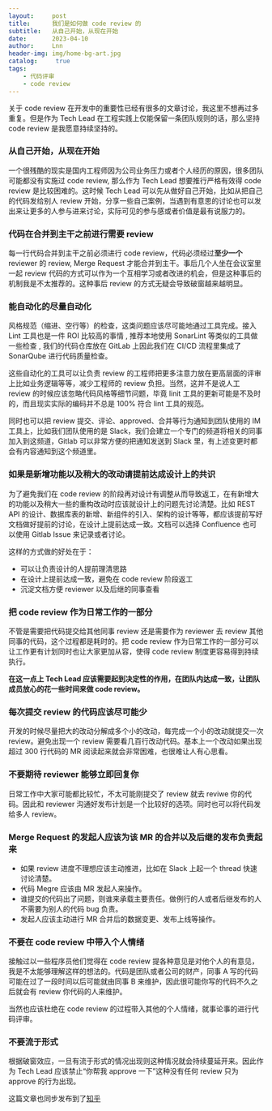 ```yaml
---
layout:     post
title:      我们是如何做 code review 的
subtitle:   从自己开始，从现在开始
date:       2023-04-10
author:     Lnn
header-img: img/home-bg-art.jpg
catalog: 	 true
tags:
    - 代码评审
    - code review
---
```



关于 code review 在开发中的重要性已经有很多的文章讨论，我这里不想再过多重复。但是作为 Tech Lead 在工程实践上仅能保留一条团队规则的话，那么坚持 code review 是我愿意持续坚持的。

### 从自己开始，从现在开始
一个很残酷的现实是国内工程师因为公司业务压力或者个人经历的原因，很多团队可能都没有实施过 code review, 那么作为 Tech Lead 想要推行严格有效得 code review 是比较困难的。这时候 Tech Lead 可以先从做好自己开始，比如从把自己的代码发给别人 review 开始，分享一些自己案例，当遇到有意思的讨论也可以发出来让更多的人参与进来讨论，实际可见的参与感或者价值是最有说服力的。

### 代码在合并到主干之前进行需要 review
每一行代码合并到主干之前必须进行 code review，代码必须经过**至少一个** reviewer 的 review, Merge Request 才能合并到主干。事后几个人坐在会议室里一起 review 代码的方式可以作为一个互相学习或者改进的机会，但是这种事后的机制我是不太推荐的。这种事后 review 的方式无疑会导致破窗越来越明显。


### 能自动化的尽量自动化
风格规范（缩进、空行等）的检查，这类问题应该尽可能地通过工具完成。接入 Lint 工具也是一件 ROI 比较高的事情 , 推荐本地使用 SonarLint 等类似的工具做一些检查 , 我们的代码仓库放在 GitLab 上因此我们在 CI/CD 流程里集成了 SonarQube 进行代码质量检查。

这些自动化的工具可以让负责 review 的工程师把更多注意力放在更高层面的评审上比如业务逻辑等等，减少工程师的 review 负担。当然，这并不是说人工 review 的时候应该忽略代码风格等细节问题，毕竟 linit 工具的更新可能是不及时的，而且现实实际的编码并不总是 100% 符合 lint 工具的规范。

同时也可以把 review 提交、评论、approved、合并等行为通知到团队使用的 IM 工具上，比如我们团队使用的是 Slack，我们会建立一个专门的频道将相关的同事加入到这频道，Gitlab 可以非常方便的把通知发送到 Slack 里，有上述变更时都会有内容通知到这个频道里。


### 如果是新增功能以及稍大的改动请提前达成设计上的共识
为了避免我们在 code review 的阶段再对设计有调整从而导致返工，在有新增大的功能以及稍大一些的重构改动时应该就设计上的问题先讨论清楚。比如 REST API 的设计、数据库表的新增、新组件的引入、架构的设计等等，都应该提前写好文档做好提前的讨论，在设计上提前达成一致。文档可以选择 Confluence 也可以使用 Gitlab Issue 来记录或者讨论。

这样的方式做的好处在于：
- 可以让负责设计的人提前理清思路
- 在设计上提前达成一致，避免在 code review 阶段返工
- 沉淀文档方便 reviewer 以及后继的同事查看

### 把 code review 作为日常工作的一部分
不管是需要把代码提交给其他同事 review 还是需要作为 reviewer 去 review 其他同事的代码，这个过程都是耗时的。把 code review 作为日常工作的一部分可以让工作更有计划同时也让大家更加从容，使得 code review 制度更容易得到持续执行。

**在这一点上 Tech Lead 应该需要起到决定性的作用，在团队内达成一致，让团队成员放心的花一些时间来做  code review。**


### 每次提交 review 的代码应该尽可能少
开发的时候尽量把大的改动分解成多个小的改动，每完成一个小的改动就提交一次 review。避免出现一个 review 需要看几百行改动代码。基本上一个改动如果出现超过 300 行代码的 MR 阅读起来就会非常困难，也很难让人有心思看。


### 不要期待 reviewer 能够立即回复你
日常工作中大家可能都比较忙，不太可能刚提交了 review 就去 reviwe 你的代码。因此和 reviewer 沟通好发布计划是一个比较好的选项。同时也可以将代码发给多人 review。



### Merge Request 的发起人应该为该 MR 的合并以及后继的发布负责起来
- 如果 review 进度不理想应该主动推进，比如在 Slack 上起一个 thread 快速讨论清楚。
- 代码 Megre 应该由 MR 发起人来操作。
- 谁提交的代码出了问题，则谁来承载主要责任。做例行的人或者后继发布的人不需要为别人的代码 bug 负责。
- 发起人应该主动进行 MR 合并后的数据变更、发布上线等操作。


### 不要在 code review 中带入个人情绪
接触过以一些程序员他们觉得在 code review 提各种意见是对他个人的有意见，我是不太能够理解这样的想法的。代码是团队或者公司的财产，同事 A 写的代码可能在过了一段时间以后可能就由同事 B 来维护，因此很可能你写的代码不久之后就会有 review 你代码的人来维护。

当然也应该杜绝在 code review 的过程带入其他的个人情绪，就事论事的进行代码评审。


### 不要流于形式

根据破窗效应，一旦有流于形式的情况出现则这种情况就会持续蔓延开来。因此作为 Tech Lead 应该禁止“你帮我 approve 一下”这种没有任何 review 只为 approve 的行为出现。


这篇文章也同步发布到了[知乎](https://zhuanlan.zhihu.com/p/629297197)


